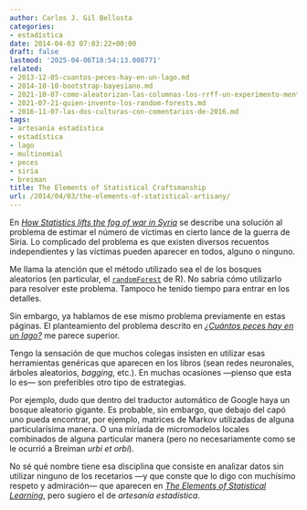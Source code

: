 ```yaml
---
author: Carlos J. Gil Bellosta
categories:
- estadística
date: 2014-04-03 07:03:22+00:00
draft: false
lastmod: '2025-04-06T18:54:13.008771'
related:
- 2013-12-05-cuantos-peces-hay-en-un-lago.md
- 2014-10-10-bootstrap-bayesiano.md
- 2021-10-07-como-aleatorizan-las-columnas-los-rrff-un-experimento-mental-y-una-coda-historica.md
- 2021-07-21-quien-invento-los-random-forests.md
- 2016-11-07-las-dos-culturas-con-comentarios-de-2016.md
tags:
- artesanía estadística
- estadística
- lago
- multinomial
- peces
- siria
- breiman
title: The Elements of Statistical Craftsmanship
url: /2014/04/03/the-elements-of-statistical-artisany/
---
```


En [_How Statistics lifts the fog of war in Syria_](http://blog.revolutionanalytics.com/2014/03/hrdag-strata.html) se describe una solución al problema de estimar el número de víctimas en cierto lance de la guerra de Siria. Lo complicado del problema es que existen diversos recuentos independientes y las víctimas pueden aparecer en todos, alguno o ninguno.

Me llama la atención que el método utilizado sea el de los bosques aleatorios (en particular, el [`randomForest`](http://cran.r-project.org/web/packages/randomForest/index.html) de R). No sabría cómo utilizarlo para resolver este problema. Tampoco he tenido tiempo para entrar en los detalles.

Sin embargo, ya hablamos de ese mismo problema previamente en estas páginas. El planteamiento del problema descrito en [_¿Cuántos peces hay en un lago?_](https://datanalytics.com/2013/12/05/cuantos-peces-hay-en-un-lago/) me parece superior.

Tengo la sensación de que muchos colegas insisten en utilizar esas herramientas genéricas que aparecen en los libros (sean redes neuronales, árboles aleatorios, _bagging_, etc.). En muchas ocasiones —pienso que esta lo es— son preferibles otro tipo de estrategias.

Por ejemplo, dudo que dentro del traductor automático de Google haya un bosque aleatorio gigante. Es probable, sin embargo, que debajo del capó uno pueda encontrar, por ejemplo, matrices de Markov utilizadas de alguna particularísima manera. O una miríada de micromodelos locales combinados de alguna particular manera (pero no necesariamente como se le ocurrió a Breiman _urbi et orbi_).

No sé qué nombre tiene esa disciplina que consiste en analizar datos sin utilizar ninguno de los recetarios —y que conste que lo digo con muchísimo respeto y admiración— que aparecen en [_The Elements of Statistical Learning_](http://statweb.stanford.edu/~tibs/ElemStatLearn/), pero sugiero el de _artesanía estadística_.